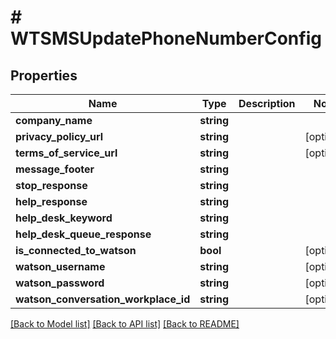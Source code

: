 # # WTSMSUpdatePhoneNumberConfig

## Properties

Name | Type | Description | Notes
------------ | ------------- | ------------- | -------------
**company_name** | **string** |  |
**privacy_policy_url** | **string** |  | [optional]
**terms_of_service_url** | **string** |  | [optional]
**message_footer** | **string** |  |
**stop_response** | **string** |  |
**help_response** | **string** |  |
**help_desk_keyword** | **string** |  |
**help_desk_queue_response** | **string** |  |
**is_connected_to_watson** | **bool** |  | [optional]
**watson_username** | **string** |  | [optional]
**watson_password** | **string** |  | [optional]
**watson_conversation_workplace_id** | **string** |  | [optional]

[[Back to Model list]](../../README.md#models) [[Back to API list]](../../README.md#endpoints) [[Back to README]](../../README.md)
